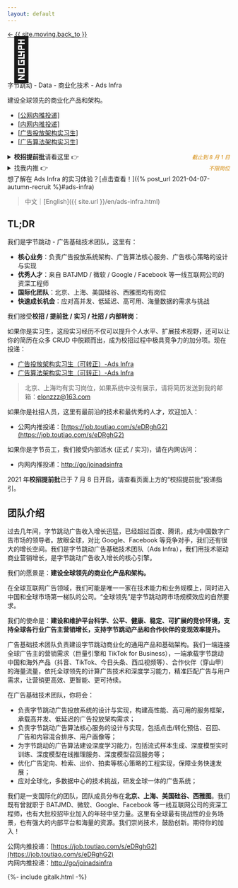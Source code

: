 ```yaml
---
layout: default
---
```


<style>

.busuanzi_container_page {
  float: right;
}

.busuanzi_container_page  > #busuanzi_container_page_pv {
  visibility: hidden;
}

.busuanzi_container_page:hover > #busuanzi_container_page_pv {
  visibility: visible;
}

</style>

<div class="about-page">
  <head>
    <title>欢迎加入字节跳动 - Ads Infra 团队</title>
  </head>
  <div class="post-back">
    <a class="black-link" href="{{ site.url | relative_url }}"> ← {{ site.moving.back_to }} </a>
    <span class="busuanzi_container_page">
      <span id="busuanzi_container_page_pv">
        <span id="busuanzi_value_page_pv"></span> View
      </span>
    </span>
  </div>
  <div class="about-header">
    <div class="about-avatar" style="font-size: 6rem; line-height: 1">🎯</div>
    <div class="about-info">
      <div class="about-your-name">
        字节跳动 - Data - 商业化技术 - Ads Infra
      </div>
      <p class="about-description">
        建设全球领先的商业化产品和架构。
      </p>
      <ul class="social-media-list">
        <li>
          <a
            class="black-link"
            href="https://job.toutiao.com/s/eDRghG2"
            >[公网内推投递]</a>
        </li>
        <li>
          <a
            class="black-link"
            href="http://go/joinadsinfra"
            >[内网内推投递]</a>
        </li>
        <li>
          <a
            class="black-link"
            href="https://job.toutiao.com/s/eD8Gnw3"
            >[广告投放架构实习生]</a>
        </li>
        <li>
          <a
            class="black-link"
            href="https://job.toutiao.com/s/eD8gHQS"
            >[广告算法架构实习生]</a>
        </li>
      </ul>
    </div>
  </div>

<div class="about-content e-content" itemprop="articleBody" markdown="1">

<div class="ant-alert ant-alert-warning">
<details markdown="1">
<summary><b>校招提前批</b>请看这里 👉 
<span style="float: right; font-size: 12px; font-style: italic; color: #d48806; margin-top: 2px">截止到 8 月 1 日</span>
</summary>

字节跳动 2021 年校招提前批于 7 月 8 日 ～ 8 月 1 日开启，欢迎大家踊跃投递。提前批投递越早意味着面试机会越多，并且不影响正式批。大家可以**先将简历发送至我的邮箱** [elonzzz@163.com](mailto://elonzzz@163.com)，我会帮你评估和修改简历，然后定向投递到我们部门 —— Ads Infra。

如果你想自行投递，可以通过**[内推链接](https://jobs.toutiao.com/s/eDRgyVR)**在校招官网进行投递，同样能够获得提前批免笔试与内推优先处理的优势。**注意**！请务必确保使用了我的内推码，并且投递以下指定岗位，才能定向到我们部门。
* 系统架构工程师 - 商业化技术（[北京](https://jobs.toutiao.com/s/egGLtWm) & [上海](https://jobs.toutiao.com/s/egGNqdc)）
* 后端开发工程师 - 商业化技术（[北京](https://jobs.toutiao.com/s/egsCey1) & [上海](https://jobs.toutiao.com/s/egsHdhu)）
* 大数据开发工程师 - 商业化技术（[北京](https://jobs.toutiao.com/s/egsWnmR)）
* 运维开发工程师 - 商业化技术（[北京](https://jobs.toutiao.com/s/egsvkfX)）

投递完成后，请给我*发一封邮件*，我会及时与你同步面试进展。

如果你想投递其他岗位，也可以使用上面的内推链接进行投递。有任何问题，欢迎随时与我联系！

</details>
</div>

<div class="ant-alert ant-alert-warning" markdown="1">

<details markdown="1">
<summary>找我内推 👉  
<span style="float: right; font-size: 12px; font-style: italic; color: #d48806; margin-top: 2px">不限岗位</span>
</summary>

方式：
{: .m-0}
* 将简历发送至我的邮箱：[elonzzz@163.com](mailto://elonzzz@163.com)，备注意向岗位
* 内推链接：[https://jobs.toutiao.com/s/eDRgyVR](https://jobs.toutiao.com/s/eDRgyVR)
* 内推码：**65V7M7W**，在 [字节跳动 - 校园招聘](https://jobs.bytedance.com/campus/) 页面选择岗位并投递，输入内推码

**推荐使用邮箱投递**，方便我们双向沟通，及时同步。典型场景是：如果你想定向投递我们部门，但简历其他部门锁定，我需要联系你确认意向，才能帮忙申请解锁。如果你通过内推链接投递，我是无法看到你的联系方式的。

**我可以：**
{: .m-0}
* 面试前：帮改简历、分享面试经验、写推荐语 (最好先自己编辑一段)、问题答疑 (非涉密信息)
* 面试中：同步面试进展、催 HR 推进流程
* 面试后：询问面试反馈；(如果未通过) 一起复盘、校招季再次投递
{: .mb-0}
</details>
</div>

<div class="ant-alert ant-alert-info" markdown="1">
想了解在 Ads Infra 的实习体验？[点击查看！]({% post_url 2021-04-07-autumn-recruit %}#ads-infra)
</div>

> 中文｜[English]({{ site.url }}/en/ads-infra.html)

## TL;DR

我们是字节跳动 - 广告基础技术团队，这里有：
* **核心业务**：负责广告投放系统架构、广告算法核心服务、广告核心策略的设计与实现
* **优秀人才**：来自 BATJMD / 微软 / Google / Facebook 等一线互联网公司的资深工程师
* **国际化团队**：北京、上海、美国硅谷、西雅图均有岗位
* **快速成长机会**：应对高并发、低延迟、高可用、海量数据的需求与挑战

我们接受**校招 / 提前批 / 实习 / 社招 / 内部转岗**：

如果你是实习生，这段实习经历不仅可以提升个人水平、扩展技术视野，还可以让你的简历在众多 CRUD 中脱颖而出，成为校招过程中极具竞争力的加分项。现在投递：
* [广告投放架构实习生（可转正）-Ads Infra](https://job.toutiao.com/s/eD8Gnw3)
* [广告算法架构实习生（可转正）-Ads Infra](https://job.toutiao.com/s/eD8gHQS)

> 北京、上海均有实习岗位，如果系统中没有展示，请将简历发送到我的邮箱：[elonzzz@163.com](mailto://elonzzz@163.com)

如果你是社招人员，这里有最前沿的技术和最优秀的人才，欢迎加入：
* 公网内推投递：[https://job.toutiao.com/s/eDRghG2](https://job.toutiao.com/s/eDRghG2)

如果你是字节员工，我们接受内部活水 (正式 / 实习)，请在内网访问：
* 内网内推投递：[http://go/joinadsinfra](http://go/joinadsinfra)

2021 年**校招提前批**已于 7 月 8 日开启，请查看页面上方的“校招提前批”投递指引。

## 团队介绍

过去几年间，字节跳动广告收入增长迅猛，已经超过百度、腾讯，成为中国数字广告市场的领导者。放眼全球，对比 Google、Facebook 等竞争对手，我们还有很大的增长空间。我们是字节跳动广告基础技术团队（Ads Infra），我们用技术驱动商业营销增长，是字节跳动广告收入增长的核心引擎。

我们的愿景是：**建设全球领先的商业化产品和架构。**

在全球互联网广告领域，我们可能是唯一一家在技术能力和业务规模上，同时进入中国和全球市场第一梯队的公司。“全球领先”是字节跳动跨市场规模效应的自然要求。

我们的使命是：**建设和维护平台科学、公平、健康、稳定、可扩展的竞价环境，支持全球各行业广告主营销增长，支持字节跳动产品和合作伙伴的变现效率提升。**

广告基础技术团队负责建设字节跳动商业化的通用产品和基础架构。我们一端连接全球广告主的营销需求（巨量引擎和 TikTok for Business），一端承载字节跳动中国和海外产品（抖音、TikTok、今日头条、西瓜视频等）、合作伙伴（穿山甲）的海量流量，依托全球领先的计算广告技术和深度学习能力，精准匹配广告与用户需求，让营销更高效、更智能、更可持续。

在广告基础技术团队，你将会：
- 负责字节跳动广告投放系统的设计与实现，构建高性能、高可用的服务框架，承载高并发、低延迟的广告投放架构需求；
- 负责字节跳动广告算法核心服务的设计与实现，包括点击/转化预估、召回、广告和内容混合排序、用户画像等； 
- 为字节跳动的广告算法建设深度学习能力，包括流式样本生成、深度模型实时训练、深度模型在线推理服务、深度模型召回服务等；
- 优化广告定向、检索、出价、拍卖等核心策略的工程实现，保障业务快速发展；
- 应对全球化，多数据中心的技术挑战，研发全球一体的广告系统； 

我们是一支国际化的团队，团队成员分布在**北京、上海、美国硅谷、西雅图**。我们既有曾就职于 BATJMD、微软、Google、Facebook 等一线互联网公司的资深工程师，也有大批校招毕业加入的年轻中坚力量。这里有全球最有挑战性的业务场景，也有强大的内部平台和海量的资源。我们崇尚技术，鼓励创新。期待你的加入！

公网内推投递：[https://job.toutiao.com/s/eDRghG2](https://job.toutiao.com/s/eDRghG2)  
内网内推投递：[http://go/joinadsinfra](http://go/joinadsinfra)

  </div>
</div>

{%- include gitalk.html -%}
